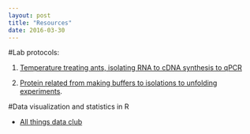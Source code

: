 ```yaml
---
layout: post
title: "Resources"
date: 2016-03-30
---
```



#Lab protocols:
1. <a href="https://github.com/adnguyen/Dissertation_temperature_adaptation_ants/blob/master/ANBE_protocols.md">Temperature treating ants, isolating RNA to cDNA synthesis to qPCR</a>

2. <a href="https://github.com/adnguyen/2016_Protein_stability_evolution/blob/master/Protocols/Protocols.md">Protein related from making buffers to isolations to unfolding experiments</a>. 

#Data visualization and statistics in R

* <a href="https://github.com/adnguyen/atd">All things data club</a>


